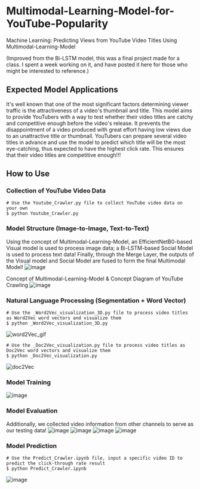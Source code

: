 # Multimodal-Learning-Model-for-YouTube-Popularity
Machine Learning: Predicting Views from YouTube Video Titles Using Multimodal-Learning-Model

(Improved from the Bi-LSTM model, this was a final project made for a class. I spent a week working on it, and have posted it here for those who might be interested to reference.)

## Expected Model Applications
It's well known that one of the most significant factors determining viewer traffic is the attractiveness of a video's thumbnail and title. This model aims to provide YouTubers with a way to test whether their video titles are catchy and competitive enough before the video's release. It prevents the disappointment of a video produced with great effort having low views due to an unattractive title or thumbnail. YouTubers can prepare several video titles in advance and use the model to predict which title will be the most eye-catching, thus expected to have the highest click rate. This ensures that their video titles are competitive enough!!!


## How to Use
### Collection of YouTube Video Data
```
# Use the Youtube_Crawler.py file to collect YouTube video data on your own
$ python Youtube_Crawler.py 
```

### Model Structure (Image-to-Image, Text-to-Text)
Using the concept of Multimodal-Learning-Model, an EfficientNetB0-based Visual model is used to process image data; a Bi-LSTM-based Social Model is used to process text data!
Finally, through the Merge Layer, the outputs of the Visual model and Social Model are fused to form the final Multimodal Model!
![image](https://user-images.githubusercontent.com/111637364/208354494-c602e24a-8fd5-4125-b103-08cfb1096822.png)

Concept of Multimodal-Learning-Model & Concept Diagram of YouTube Crawling
![image](https://user-images.githubusercontent.com/111637364/208354700-9e42a03f-a7d8-47f1-9603-96059a2254cb.png)

### Natural Language Processing (Segmentation + Word Vector)
```
# Use the _Word2Vec_visualization_3D.py file to process video titles as Word2Vec word vectors and visualize them
$ python _Word2Vec_visualization_3D.py
```
![word2Vec_gif](https://user-images.githubusercontent.com/111637364/186734029-2d3c3d5e-e059-4a75-82d3-3ac3eb5242c7.gif)

```
# Use the _Doc2Vec_visualization.py file to process video titles as Doc2Vec word vectors and visualize them
$ python _Doc2Vec_visualization.py 
```
![doc2Vec](https://user-images.githubusercontent.com/111637364/186747996-65ea93cc-5dc1-452b-8874-51aec3158ffe.jpg)


### Model Training
![image](https://user-images.githubusercontent.com/111637364/208354748-867413a9-9fcc-4d70-94a4-e39bbac6d023.png)


### Model Evaluation
Additionally, we collected video information from other channels to serve as our testing data!
![image](https://user-images.githubusercontent.com/111637364/208354955-6d6f5eed-c068-4b10-84a4-4c1d7bfe15db.png)
![image](https://user-images.githubusercontent.com/111637364/208355454-574b48e6-e176-40d5-8c2d-93fdc4d62c6a.png)
![image](https://user-images.githubusercontent.com/111637364/208355470-69b6782e-1125-4176-b280-6d290ec41f60.png)
![image](https://user-images.githubusercontent.com/111637364/208355480-b6748649-8299-4e76-be31-c9d68d6defb7.png)

### Model Prediction
```
# Use the Predict_Crawler.ipynb file, input a specific video ID to predict the click-through rate result
$ python Predict_Crawler.ipynb
```
![image](https://user-images.githubusercontent.com/111637364/187491916-8c2fb094-fa9c-4e23-99a9-6980a4db11b1.png)


